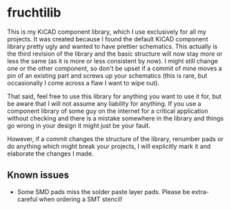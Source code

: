 # fruchtilib

This is my KiCAD component library, which I use exclusively for all my projects.
It was created because I found the default KiCAD component library pretty ugly
and wanted to have prettier schematics. This actually is the third revision of
the library and the basic structure will now stay more or less the same (as it
is more or less consistent by now). I might still change one or the other
component, so don't be upset if a commit of mine moves a pin of an existing part
and screws up your schematics (this is rare, but occasionally I come across a
flaw I want to wipe out).

That said, feel free to use this library for anything you want to use it for,
but be aware that I will not assume any liability for anything. If you use a
component library of some guy on the internet for a critical application without
checking and there is a mistake somewhere in the library and things go wrong in
your design it might just be your fault.

However, if a commit changes the structure of the library, renumber pads or do
anything which might break your projects, I will explicitly mark it and
elaborate the changes I made.

## Known issues

 - Some SMD pads miss the solder paste layer pads. Please be extra-careful when
   ordering a SMT stencil!
